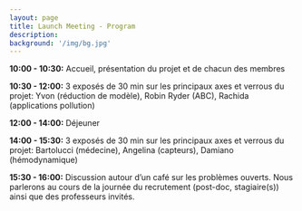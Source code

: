 ```yaml
---
layout: page
title: Launch Meeting - Program
description: 
background: '/img/bg.jpg'
---
```



**10:00 - 10:30:** Accueil, présentation du projet et de chacun des membres

**10:30 - 12:00:** 3 exposés de 30 min sur les principaux axes et verrous du projet: Yvon (réduction de modèle), Robin Ryder (ABC), Rachida (applications pollution)

**12:00 - 14:00:** Déjeuner

**14:00 - 15:30:** 3 exposés de 30 min sur les principaux axes et verrous du projet: Bartolucci (médecine), Angelina (capteurs), Damiano (hémodynamique)

**15:30 - 16:00:** Discussion autour d’un café sur les problèmes ouverts. Nous parlerons au cours de la journée du recrutement (post-doc, stagiaire(s)) ainsi que des professeurs invités. 
 


